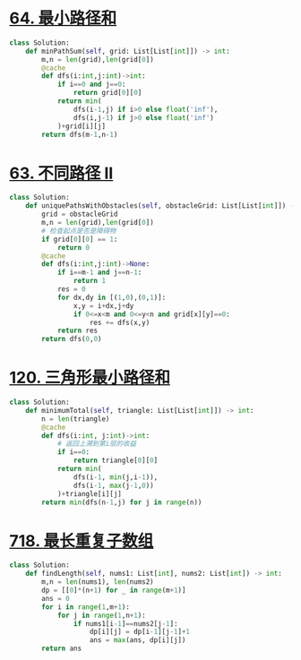 # [64. 最小路径和](https://leetcode.cn/problems/minimum-path-sum/)
```python
class Solution:
    def minPathSum(self, grid: List[List[int]]) -> int:
        m,n = len(grid),len(grid[0])
        @cache
        def dfs(i:int,j:int)->int:
            if i==0 and j==0:
                return grid[0][0]
            return min(
                dfs(i-1,j) if i>0 else float('inf'),
                dfs(i,j-1) if j>0 else float('inf')
            )+grid[i][j]
        return dfs(m-1,n-1)
```
# [63. 不同路径 II](https://leetcode.cn/problems/unique-paths-ii/)
```python
class Solution:
    def uniquePathsWithObstacles(self, obstacleGrid: List[List[int]]) -> int:
        grid = obstacleGrid
        m,n = len(grid),len(grid[0])
        # 检查起点是否是障碍物
        if grid[0][0] == 1:
            return 0
        @cache
        def dfs(i:int,j:int)->None:
            if i==m-1 and j==n-1:
                return 1
            res = 0
            for dx,dy in [(1,0),(0,1)]:
                x,y = i+dx,j+dy
                if 0<=x<m and 0<=y<n and grid[x][y]==0:
                    res += dfs(x,y)
            return res
        return dfs(0,0)
```

# [120. 三角形最小路径和](https://leetcode.cn/problems/triangle/)
```python
class Solution:
    def minimumTotal(self, triangle: List[List[int]]) -> int:
        n = len(triangle)
        @cache
        def dfs(i:int, j:int)->int:
            # 返回上溯到第i层的收益
            if i==0:
                return triangle[0][0]
            return min(
                dfs(i-1, min(j,i-1)),
                dfs(i-1, max(j-1,0))
            )+triangle[i][j]
        return min(dfs(n-1,j) for j in range(n))
```
# [718. 最长重复子数组](https://leetcode.cn/problems/maximum-length-of-repeated-subarray/)
```python
class Solution:
    def findLength(self, nums1: List[int], nums2: List[int]) -> int:
        m,n = len(nums1), len(nums2)
        dp = [[0]*(n+1) for _ in range(m+1)]
        ans = 0
        for i in range(1,m+1):
            for j in range(1,n+1):
                if nums1[i-1]==nums2[j-1]:
                    dp[i][j] = dp[i-1][j-1]+1
                    ans = max(ans, dp[i][j])
        return ans
```
